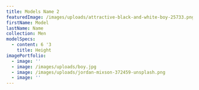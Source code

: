 ```yaml
---
title: Models Name 2
featuredImage: /images/uploads/attractive-black-and-white-boy-25733.png
firstName: Model
lastName: Name
collection: Men
modelSpecs:
  - content: 6 '3
    title: Height
imagePortfolio:
  - image: ''
  - image: /images/uploads/boy.jpg
  - image: /images/uploads/jordan-mixson-372459-unsplash.png
  - image: ''
---
```


